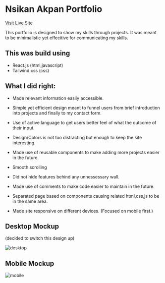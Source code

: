 # Nsikan Akpan Portfolio

[Visit Live Site](https://nsikan-portfolio.netlify.app/)

This portfolio is designed to show my skills through projects. It was meant to be minimalistic yet effecitive for communicating my skills.

## This was build using

- React.js (html,javascript)
- Tailwind.css (css)

## What I did right:

- Made relevant information easily accessible.

- Simple yet efficient design meant to funnel users from brief introduction into projects and finally to my contact form.

- Use of active language to get users better feel of what the outcome of their input.

- Design/Colors is not too distracting but enough to keep the site interesting.

- Made use of reusable components to make adding more projects easier in the future.

- Smooth scrolling

- Did not hide features behind any unnessessary wall.

- Made use of comments to make code easier to maintain in the future.

- Separated page based on components causing related html,css,js to be in the same area.

- Made site responsive on different devices. (Focused on mobile first.)



## Desktop Mockup ##
(decided to switch this design up) 

![desktop](https://user-images.githubusercontent.com/94437730/151643532-c658c2a1-35bf-4c69-a5eb-37f314493b3e.png)

## Mobile Mockup ##
![mobile](https://user-images.githubusercontent.com/94437730/151643533-c7f8e196-171b-4363-a26b-0845f8166da9.png)

